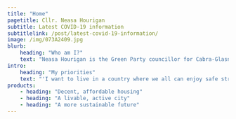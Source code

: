 ```yaml
---
title: "Home"
pagetitle: Cllr. Neasa Hourigan
subtitle: Latest COVID-19 information
subtitlelink: /post/latest-covid-19-information/
image: /img/073A2409.jpg
blurb:
    heading: "Who am I?"
    text: "Neasa Hourigan is the Green Party councillor for Cabra-Glasnevin and the Green Party candidate in Dublin Central for the General Election. She is a mother of three and a full time carer for her oldest child. She has a professional background as a specialist in creating sustainable communities and was a university lecturer in environmental development and design. She and her family have lived in Cabra, Dublin 7 for 15 years."
intro:
    heading: "My priorities"
    text: "'I want to live in a country where we all can enjoy safe streets, a decent roof over our heads, peace and equal opportunities. I believe passionately that green principles are a pathway towards a more compassionate, equitable and environmentally responsible society. If you want a better future for you, your family, children and neighbours and aspire to make our communities the best place to live in Dublin then I would love you to consider supporting me in the upcoming general election."
products:
    - heading: "Decent, affordable housing"
    - heading: "A livable, active city"
    - heading: "A more sustainable future"
---
```


